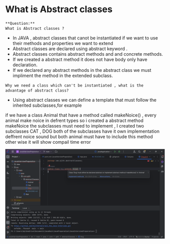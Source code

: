 # What is Abstract classes


````
**Question:** 
What is Abstract classes ?
````
- In JAVA , abstract classes that canot be instantiated if we want to use their methods and properties we want to extend
- Abstract classes are declared using abstract keyword .
- Abstract classes contains abstract methods and and concrete methods.
- If we created a abstract method it does not have body only have declaration.
- If we declared any abstract methods in the abstract class we must impliment the method in the extended subclass.

````
Why we need a class which can't be instantiated , what is the advantage of abstract class?
````
- Using abstract classes we can define a template that must follow the inherited subclasses,for example

if we have a class Animal that have a method called makeNoice() , every animal make noice in defrent types so  i created a abstract method makeNoice
the subclasses must need to implement , I created two subclasses CAT , DOG  both of the subclasses have it own implementation deffrent noice sound but both animal must have to include this method
other wise it will show compail time error 

![screenshot](abstractDOGwarning.png)